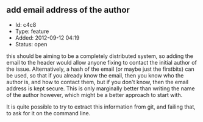 ## add email address of the author
+ Id: c4c8
+ Type: feature
+ Added: 2012-09-12 04:19
+ Status: open

this should be aiming to be a completely distributed system, so adding the email to the header would allow anyone fixing to contact the initial author of the issue. Alternatively, a hash of the email (or maybe just the firstbits) can be used, so that if you already know the email, then you know who the author is, and how to contact them, but if you don't know, then the email address is kept secure. This is only marginally better than writing the name of the author however, which might be a better approach to start with.

It is quite possible to try to extract this information from git, and failing that, to ask for it on the command line.
